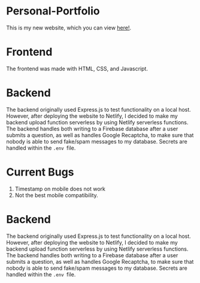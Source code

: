 # Personal-Portfolio

This is my new website, which you can view [here!](https://gloriazhu.net/).

# Frontend

The frontend was made with HTML, CSS, and Javascript.

# Backend

The backend originally used Express.js to test functionality on a local host. However, after deploying the website to Netlify, I decided to make my backend upload function serverless by using Netlify serverless functions. The backend handles both writing to a Firebase database after a user submits a question, as well as handles Google Recaptcha, to make sure that nobody is able to send fake/spam messages to my database. Secrets are handled within the `.env `file.

# Current Bugs
1. Timestamp on mobile does not work
2. Not the best mobile compatibility.

# Backend

The backend originally used Express.js to test functionality on a local host. However, after deploying the website to Netlify, I decided to make my backend upload function serverless by using Netlify serverless functions. The backend handles both writing to a Firebase database after a user submits a question, as well as handles Google Recaptcha, to make sure that nobody is able to send fake/spam messages to my database. Secrets are handled within the `.env `file.
